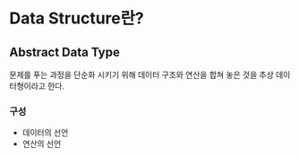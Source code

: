 # Data Structure란?
## Abstract Data Type
문제를 푸는 과정을 단순화 시키기 위해 데이터 구조와 연산을 합쳐 놓은 것을 추상 데이터형이라고 한다.

### 구성
- 데이터의 선언
- 연산의 선언

